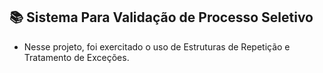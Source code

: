 ## 📚 Sistema Para Validação de Processo Seletivo

* Nesse projeto, foi exercitado o uso de Estruturas de Repetição e Tratamento de Exceções.
